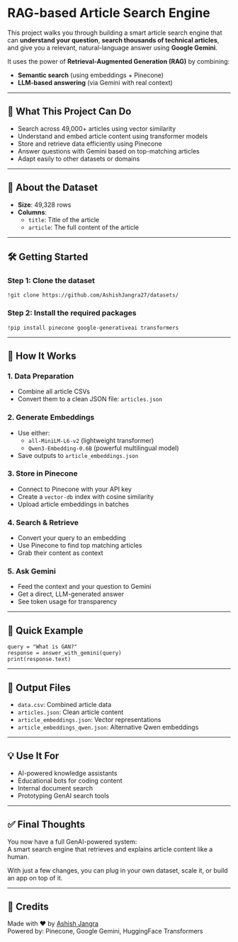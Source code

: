# RAG-based Article Search Engine

This project walks you through building a smart article search engine that can **understand your question**, **search thousands of technical articles**, and give you a relevant, natural-language answer using **Google Gemini**.

It uses the power of **Retrieval-Augmented Generation (RAG)** by combining:
- **Semantic search** (using embeddings + Pinecone)
- **LLM-based answering** (via Gemini with real context)

---

## 📌 What This Project Can Do

- Search across 49,000+ articles using vector similarity  
- Understand and embed article content using transformer models  
- Store and retrieve data efficiently using Pinecone  
- Answer questions with Gemini based on top-matching articles  
- Adapt easily to other datasets or domains  

---

## 📁 About the Dataset

- **Size**: 49,328 rows  
- **Columns**:
  - `title`: Title of the article  
  - `article`: The full content of the article  

---

## 🛠️ Getting Started

### Step 1: Clone the dataset
```
!git clone https://github.com/AshishJangra27/datasets/
```

### Step 2: Install the required packages
```
!pip install pinecone google-generativeai transformers
```

---

## 🚀 How It Works

### 1. Data Preparation
- Combine all article CSVs  
- Convert them to a clean JSON file: `articles.json`  

### 2. Generate Embeddings
- Use either:
  - `all-MiniLM-L6-v2` (lightweight transformer)
  - `Qwen3-Embedding-0.6B` (powerful multilingual model)
- Save outputs to `article_embeddings.json`

### 3. Store in Pinecone
- Connect to Pinecone with your API key  
- Create a `vector-db` index with cosine similarity  
- Upload article embeddings in batches  

### 4. Search & Retrieve
- Convert your query to an embedding  
- Use Pinecone to find top matching articles  
- Grab their content as context  

### 5. Ask Gemini
- Feed the context and your question to Gemini  
- Get a direct, LLM-generated answer  
- See token usage for transparency  

---

## 💬 Quick Example

```
query = "What is GAN?"
response = answer_with_gemini(query)
print(response.text)
```

---

## 📂 Output Files

- `data.csv`: Combined article data  
- `articles.json`: Clean article content  
- `article_embeddings.json`: Vector representations  
- `article_embeddings_qwen.json`: Alternative Qwen embeddings  

---

## 💡 Use It For

- AI-powered knowledge assistants  
- Educational bots for coding content  
- Internal document search  
- Prototyping GenAI search tools  

---

## ✅ Final Thoughts

You now have a full GenAI-powered system:  
A smart search engine that retrieves and explains article content like a human.

With just a few changes, you can plug in your own dataset, scale it, or build an app on top of it.

---

## 👤 Credits

Made with ❤️ by [Ashish Jangra](https://github.com/AshishJangra27)  
Powered by: Pinecone, Google Gemini, HuggingFace Transformers
